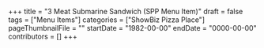 +++
title = "3 Meat Submarine Sandwich (SPP Menu Item)"
draft = false
tags = ["Menu Items"]
categories = ["ShowBiz Pizza Place"]
pageThumbnailFile = ""
startDate = "1982-00-00"
endDate = "0000-00-00"
contributors = []
+++
